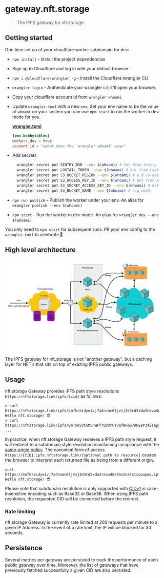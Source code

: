 # gateway.nft.storage

> The IPFS gateway for nft.storage.

## Getting started

One time set up of your cloudflare worker subdomain for dev:

- `npm install` - Install the project dependencies
- Sign up to Cloudflare and log in with your default browser.
- `npm i @cloudflare/wrangler -g` - Install the Cloudflare wrangler CLI
- `wrangler login` - Authenticate your wrangler cli; it'll open your browser.
- Copy your cloudflare account id from `wrangler whoami`
- Update `wrangler.toml` with a new `env`. Set your env name to be the value of `whoami` on your system you can use `npm start` to run the worker in dev mode for you.

  [**wrangler.toml**](./wrangler.toml)

  ```toml
  [env.bobbytables]
  workers_dev = true
  account_id = "<what does the `wrangler whoami` say>"
  ```

- Add secrets

  ```sh
    wrangler secret put SENTRY_DSN --env $(whoami) # Get from Sentry (not required for dev)
    wrangler secret put LOGTAIL_TOKEN --env $(whoami) # Get from Logtail
    wrangler secret put S3_BUCKET_REGION --env $(whoami) # e.g us-east-2 (not required for dev)
    wrangler secret put S3_ACCESS_KEY_ID --env $(whoami) # Get from Amazon S3 (not required for dev)
    wrangler secret put S3_SECRET_ACCESS_KEY_ID --env $(whoami) # Get from Amazon S3 (not required for dev)
    wrangler secret put S3_BUCKET_NAME --env $(whoami) # e.g web3.
  ```

- `npm run publish` - Publish the worker under your env. An alias for `wrangler publish --env $(whoami)`
- `npm start` - Run the worker in dev mode. An alias for `wrangler dev --env $(whoami)`

You only need to `npm start` for subsequent runs. PR your env config to the `wrangler.toml` to celebrate 🎉

## High level architecture

![High level Architecture](./gateway.nft.storage.jpg)

The IPFS gateway for nft.storage is not "another gateway", but a caching layer for NFT’s that sits on top of existing IPFS public gateways.

## Usage

nft.storage Gateway provides IPFS path style resolutions `https://nftstorage.link/ipfs/{cid}` as follows:

```
> curl https://nftstorage.link/ipfs/bafkreidyeivj7adnnac6ljvzj2e3rd5xdw3revw4da7mx2ckrstapoupoq
Hello nft.storage! 😎
> curl https://nftstorage.link/ipfs/QmT5NvUtoM5nWFfrQdVrFtvGfKFmG7AHE8P34isapyhCxX
...
```

In practice, when nft.storage Gateway receives a IPFS path style request, it will redirect to a subdomain style resolution maintaining compliance with the [same-origin policy](https://en.wikipedia.org/wiki/Same-origin_policy). The canonical form of access `https://{CID}.ipfs.nftstorage.link/{optional path to resource}` causes the browser to interpret each returned file as being from a different origin.

```
curl https://bafkreidyeivj7adnnac6ljvzj2e3rd5xdw3revw4da7mx2ckrstapoupoq.ipfs.nftstorage.link
Hello nft.storage! 😎
```

Please note that subdomain resolution is only supported with [CIDv1](https://docs.ipfs.io/concepts/content-addressing/#identifier-formats) in case-insensitive encoding such as Base32 or Base36. When using IPFS path resolution, the requested CID will be converted before the redirect.

### Rate limiting

nft.storage Gateway is currently rate limited at 200 requests per minute to a given IP Address. In the event of a rate limit, the IP will be blocked for 30 seconds.

## Persistence

Several metrics per gateway are persisted to track the performance of each public gateway over time. Moreover, the list of gateways that have previously fetched successfully a given CID are also persisted.
